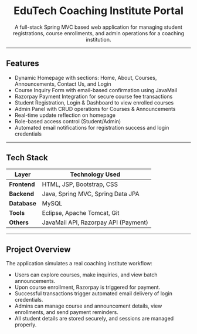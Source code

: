 <h1 align="center"> EduTech Coaching Institute Portal</h1>

<p align="center">
  A full-stack Spring MVC based web application for managing student registrations, course enrollments, and admin operations for a coaching institution.
</p>

<hr>

##  Features

-  Dynamic Homepage with sections: Home, About, Courses, Announcements, Contact Us, and Login
-  Course Inquiry Form with email-based confirmation using JavaMail
-  Razorpay Payment Integration for secure course fee transactions
-  Student Registration, Login & Dashboard to view enrolled courses
-  Admin Panel with CRUD operations for Courses & Announcements
-  Real-time update reflection on homepage
-  Role-based access control (Student/Admin)
-  Automated email notifications for registration success and login credentials

---

##  Tech Stack

| Layer           | Technology Used                            |
|----------------|---------------------------------------------|
| **Frontend**    | HTML, JSP, Bootstrap, CSS                   |
| **Backend**     | Java, Spring MVC, Spring Data JPA           |
| **Database**    | MySQL                                       |
| **Tools**       | Eclipse, Apache Tomcat, Git        |
| **Others**      | JavaMail API, Razorpay API (Payment)        |

---

##  Project Overview

The application simulates a real coaching institute workflow:

- Users can explore courses, make inquiries, and view batch announcements.
- Upon course enrollment, Razorpay is triggered for payment.
- Successful transactions trigger automated email delivery of login credentials.
- Admins can manage course and announcement details, view enrollments, and send payment reminders.
- All student details are stored securely, and sessions are managed properly.
